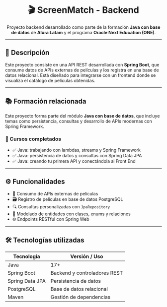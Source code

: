 <h1 align="center">🎬 ScreenMatch - Backend</h1>

<p align="center">
  Proyecto backend desarrollado como parte de la formación <strong>Java con base de datos</strong> de <strong>Alura Latam</strong> y el programa <strong>Oracle Next Education (ONE)</strong>.
</p>

---

## 📘 Descripción

Este proyecto consiste en una API REST desarrollada con **Spring Boot**, que consume datos de APIs externas de películas y los registra en una base de datos relacional. Está diseñado para integrarse con un frontend donde se visualiza el catálogo de películas obtenidas.

---

## 📚 Formación relacionada

Este proyecto forma parte del módulo **Java con base de datos**, que incluye temas como persistencia, consultas y desarrollo de APIs modernas con Spring Framework.

### 🧩 Cursos completados

- ✅ Java: trabajando con lambdas, streams y Spring Framework  
- ✅ Java: persistencia de datos y consultas con Spring Data JPA  
- ✅ Java: creando tu primera API y conectándola al Front End

---

## ⚙️ Funcionalidades

- 🔗 Consumo de APIs externas de películas  
- 🗃️ Registro de películas en base de datos PostgreSQL  
- 🔍 Consultas personalizadas con `JpaRepository`  
- 🧱 Modelado de entidades con clases, enums y relaciones  
- 🌐 Endpoints RESTful con Spring Web  

---

## 🛠️ Tecnologías utilizadas

| Tecnología | Versión / Uso |
|------------|----------------|
| Java       | 17+            |
| Spring Boot | Backend y controladores REST |
| Spring Data JPA | Persistencia de datos |
| PostgreSQL | Base de datos relacional |
| Maven | Gestión de dependencias |

